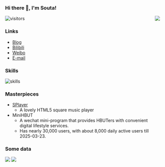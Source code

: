 ### Hi there 👋, I'm Souta!

<img src="https://github-readme-stats.mrdulin.vercel.app/api?username=CatSouta&count_private=true&show_icons=true&hide_border=true&icon_color=F5B83D&title_color=F5B83D" align="right" />

![visitors](https://visitor-badge.laobi.icu/badge?page_id=CatSouta.visitor-badge)

### Links

- [Blog](https://souta.cc)
- [Bilibili](https://space.bilibili.com/20302686)
- [Weibo](https://weibo.com/u/7047992638)
- [E-mail](mailto:im@souta.cc)

### Skills

![skills](https://skillicons.dev/icons?i=html,js,ts,css,scss,vue,nuxt,react,php,go,docker,git,webpack,vite,vscode,idea,linux,debian&theme=light)

### Masterpieces

- [SPlayer](https://github.com/CatSouta/splayer-js)
  - A lovely HTML5 square music player
- MiniHBUT
  - A wechat mini-program that provides HBUTers with convenient digital lifestyle services.
  - Has nearly 30,000 users, with about 8,000 daily active users till 2025-03-23.

### Some data

<p>
  <img src="https://api.githubtrends.io/user/svg/CatSouta/langs?time_range=one_year&include_private=True&theme=classic" />
  <img src="https://api.githubtrends.io/user/svg/CatSouta/repos?time_range=one_year&include_private=true&theme=classic" />
</p>
